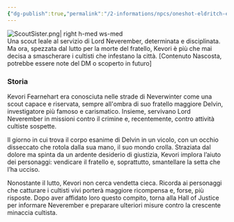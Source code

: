 ```yaml
---
{"dg-publish":true,"permalink":"/2-informations/npcs/oneshot-eldritch-eye/kevori-fearnehart/","noteIcon":""}
---
```


![ScoutSister.png| right h-med ws-med](/img/user/Assets/ScoutSister.png)  
Una scout leale al servizio di Lord Neverember, determinata e disciplinata. Ma ora, spezzata dal lutto per la morte del fratello, Kevori è più che mai decisa a smascherare i cultisti che infestano la città.
[Contenuto Nascosta, potrebbe essere note del DM o scoperto in futuro]
### Storia

Kevori Fearnehart era conosciuta nelle strade di Neverwinter come una scout capace e riservata, sempre all'ombra di suo fratello maggiore Delvin, investigatore più famoso e carismatico. Insieme, servivano Lord Neverember in missioni contro il crimine e, recentemente, contro attività cultiste sospette.

Il giorno in cui trova il corpo esanime di Delvin in un vicolo, con un occhio disseccato che rotola dalla sua mano, il suo mondo crolla. Straziata dal dolore ma spinta da un ardente desiderio di giustizia, Kevori implora l’aiuto dei personaggi: vendicare il fratello e, soprattutto, smantellare la setta che l’ha ucciso.

Nonostante il lutto, Kevori non cerca vendetta cieca. Ricorda ai personaggi che catturare i cultisti vivi porterà maggiore ricompensa e, forse, più risposte. Dopo aver affidato loro questo compito, torna alla Hall of Justice per informare Neverember e preparare ulteriori misure contro la crescente minaccia cultista.